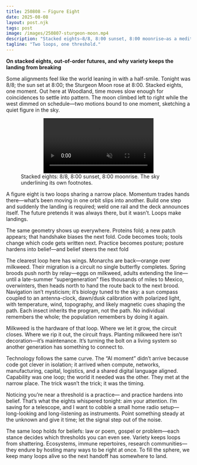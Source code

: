 ```yaml
---
title: 250808 — Figure Eight
date: 2025-08-08
layout: post.njk
tags: post
image: /images/250807-sturgeon-moon.mp4
description: "Stacked eights—8/8, 8:00 sunset, 8:00 moonrise—as a meditation on thresholds, handoffs, and why variety keeps the landing from breaking."
tagline: "Two loops, one threshold."
---
```


**On stacked eights, out-of-order futures, and why variety keeps the landing from breaking**

Some alignments feel like the world leaning in with a half-smile. Tonight was 8/8; the sun set at 8:00; the Sturgeon Moon rose at 8:00. Stacked eights, one moment. Out here at Woodland, time moves slow enough for coincidences to settle into pattern. The moon climbed left to right while the west dimmed on schedule—two motions bound to one moment, sketching a quiet figure in the sky.

<figure class="media">
  <video src="/images/250807-sturgeon-moon.mp4" autoplay muted loop playsinline style="max-width:100%; height:auto; display:block; margin:auto;">
    Sorry, your browser doesn’t support embedded videos.
  </video>
  <figcaption>
    Stacked eights: 8/8, 8:00 sunset, 8:00 moonrise. The sky underlining its own footnotes.
  </figcaption>
</figure>

A figure eight is two loops sharing a narrow place. Momentum trades hands there—what’s been moving in one orbit slips into another. Build one step and suddenly the landing is required; weld one rail and the deck announces itself. The future pretends it was always there, but it wasn’t. Loops make landings.

The same geometry shows up everywhere. Proteins fold; a new patch appears; that handshake biases the next fold. Code becomes tools; tools change which code gets written next. Practice becomes posture; posture hardens into belief—and belief steers the next fold

The clearest loop here has wings. Monarchs are back—orange over milkweed. Their migration is a circuit no single butterfly completes. Spring broods push north by relay—eggs on milkweed, adults extending the line—until a late-summer “supergeneration” flies thousands of miles to Mexico, overwinters, then heads north to hand the route back to the next brood. Navigation isn’t mysticism; it’s biology tuned to the sky: a sun compass coupled to an antenna-clock, dawn/dusk calibration with polarized light, with temperature, wind, topography, and likely magnetic cues shaping the path. Each insect inherits the program, not the path. No individual remembers the whole; the population remembers by doing it again.

Milkweed is the hardware of that loop. Where we let it grow, the circuit closes. Where we rip it out, the circuit frays. Planting milkweed here isn’t decoration—it’s maintenance. It’s turning the bolt on a living system so another generation has something to connect to.

Technology follows the same curve. The “AI moment” didn’t arrive because code got clever in isolation; it arrived when compute, networks, manufacturing, capital, logistics, and a shared digital language aligned. Capability was one loop; the world it needed was the other. They met at the narrow place. The trick wasn’t the trick; it was the timing.

Noticing you’re near a threshold is a practice— and practice hardens into belief. That’s what the eights whispered tonight: aim your attention. I’m saving for a telescope, and I want to cobble a small home radio setup—long-looking and long-listening as instruments. Point something steady at the unknown and give it time; let the signal step out of the noise.

The same loop holds for beliefs: law or poem, gospel or problem—each stance decides which thresholds you can even see. Variety keeps loops from shattering. Ecosystems, immune repertoires, research communities—they endure by hosting many ways to be right at once. To fill the sphere, we keep many loops alive so the next handoff has somewhere to land.